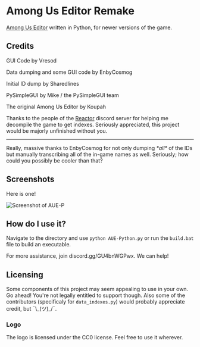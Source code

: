 
# Among Us Editor Remake

[Among Us Editor](https://github.com/Koupah/Among-Us-Editor) written in Python, for newer versions of the game.

## Credits

GUI Code by Vresod

Data dumping and some GUI code by EnbyCosmog

Initial ID dump by Sharedlines 

PySimpleGUI by Mike / the PySimpleGUI team

The original Among Us Editor by Koupah

Thanks to the people of the [Reactor](https://reactor.gg) discord server for helping me decompile the game to get indexes. Seriously appreciated, this project would be majorly unfinished without you.
<hr>
Really, massive thanks to EnbyCosmog for not only dumping <i>*all*</i> of the IDs but manually transcribing all of the in-game names as well. Seriously; how could you possibly be cooler than that?

## Screenshots

Here is one!

![Screenshot of AUE-P](https://user-images.githubusercontent.com/40863375/143146218-e6d0b3a9-4369-4808-aaa8-c0d91da0a1db.png)

## How do I use it?

Navigate to the directory and use `python AUE-Python.py` or run the `build.bat` file to build an executable.

For more assistance, join discord.gg/GU4bnWGPwx. We can help!

## Licensing

Some components of this project may seem appealing to use in your own. Go ahead! You're not legally entitled to support though. Also some of the contributors (specificaly for `data_indexes.py`) would probably appreciate credit, but ¯\\\_(ツ)\_\/¯.

### Logo

The logo is licensed under the CC0 license. Feel free to use it wherever.
